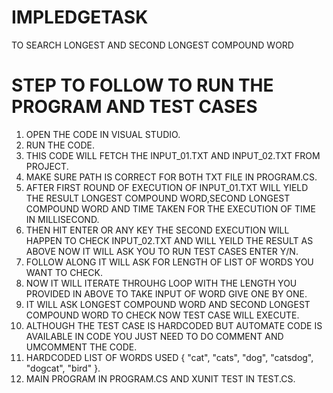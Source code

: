 # IMPLEDGETASK
 TO SEARCH LONGEST AND SECOND LONGEST COMPOUND WORD


# STEP TO FOLLOW TO RUN THE PROGRAM AND TEST CASES

1. OPEN THE CODE IN VISUAL STUDIO.
2. RUN THE CODE.
3. THIS CODE WILL FETCH THE INPUT_01.TXT AND INPUT_02.TXT FROM PROJECT.
4. MAKE SURE PATH IS CORRECT FOR BOTH TXT FILE IN PROGRAM.CS.
5. AFTER FIRST ROUND OF EXECUTION OF INPUT_01.TXT WILL YIELD THE RESULT LONGEST COMPOUND WORD,SECOND LONGEST COMPOUND WORD AND TIME TAKEN FOR THE EXECUTION OF TIME IN MILLISECOND.
6. THEN HIT ENTER OR ANY KEY THE SECOND EXECUTION WILL HAPPEN TO CHECK INPUT_02.TXT AND WILL YEILD THE RESULT AS ABOVE NOW IT WILL ASK YOU TO RUN TEST CASES ENTER Y/N.
7. FOLLOW ALONG IT WILL ASK FOR LENGTH OF LIST OF WORDS YOU WANT TO CHECK.
8. NOW IT WILL ITERATE THROUHG LOOP WITH THE LENGTH YOU PROVIDED IN ABOVE TO TAKE INPUT OF WORD GIVE ONE BY ONE.
9. IT WILL ASK LONGEST COMPOUND WORD AND SECOND LONGEST COMPOUND WORD TO CHECK NOW TEST CASE WILL EXECUTE. 
10. ALTHOUGH THE TEST CASE IS HARDCODED BUT AUTOMATE CODE IS AVAILABLE IN CODE YOU JUST NEED TO DO COMMENT AND UMCOMMENT THE CODE.
11. HARDCODED LIST OF WORDS USED { "cat", "cats", "dog", "catsdog", "dogcat", "bird" }.
12. MAIN PROGRAM IN PROGRAM.CS AND XUNIT TEST IN TEST.CS.

